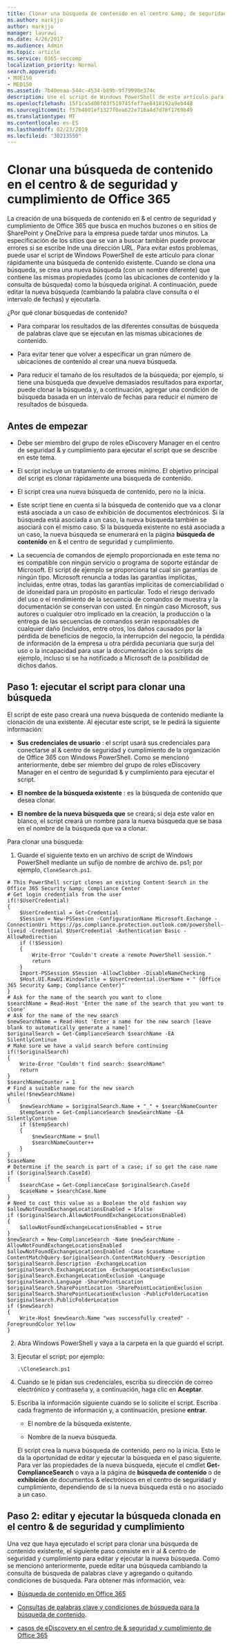 ```yaml
---
title: Clonar una búsqueda de contenido en el centro &amp; de seguridad y cumplimiento de Office 365
ms.author: markjjo
author: markjjo
manager: laurawi
ms.date: 4/26/2017
ms.audience: Admin
ms.topic: article
ms.service: O365-seccomp
localization_priority: Normal
search.appverid:
- MOE150
- MED150
ms.assetid: 7b40eeaa-544c-4534-b89b-9f79998e374c
description: Use el script de Windows PowerShell de este artículo para clonar rápidamente una búsqueda de contenido existente &amp; en la búsqueda de centro de seguridad Compliane. Cuando se clona una búsqueda, se crea una nueva búsqueda (con un nombre nuevo) que contiene las mismas propiedades que la búsqueda original. A continuación, puede editar la nueva búsqueda (cambiando la palabra clave consulta o el intervalo de fechas) y, a continuación, ejecutarla.
ms.openlocfilehash: 15f1ca5d00f03f510745fef7ae8418192a9eb448
ms.sourcegitcommit: f57b4001ef1327f0ea622e716a4d7d78f1769b49
ms.translationtype: MT
ms.contentlocale: es-ES
ms.lasthandoff: 02/23/2019
ms.locfileid: "30213550"
---
```

# <a name="clone-a-content-search-in-the-office-365-security-amp-compliance-center"></a>Clonar una búsqueda de contenido en el centro &amp; de seguridad y cumplimiento de Office 365

La creación de una búsqueda de contenido en &amp; el centro de seguridad y cumplimiento de Office 365 que busca en muchos buzones o en sitios de SharePoint y OneDrive para la empresa puede tardar unos minutos. La especificación de los sitios que se van a buscar también puede provocar errores si se escribe Inde una dirección URL. Para evitar estos problemas, puede usar el script de Windows PowerShell de este artículo para clonar rápidamente una búsqueda de contenido existente. Cuando se clona una búsqueda, se crea una nueva búsqueda (con un nombre diferente) que contiene las mismas propiedades (como las ubicaciones de contenido y la consulta de búsqueda) como la búsqueda original. A continuación, puede editar la nueva búsqueda (cambiando la palabra clave consulta o el intervalo de fechas) y ejecutarla.
  
¿Por qué clonar búsquedas de contenido?
  
- Para comparar los resultados de las diferentes consultas de búsqueda de palabras clave que se ejecutan en las mismas ubicaciones de contenido.
    
- Para evitar tener que volver a especificar un gran número de ubicaciones de contenido al crear una nueva búsqueda.
    
- Para reducir el tamaño de los resultados de la búsqueda; por ejemplo, si tiene una búsqueda que devuelve demasiados resultados para exportar, puede clonar la búsqueda y, a continuación, agregar una condición de búsqueda basada en un intervalo de fechas para reducir el número de resultados de búsqueda.
  
## <a name="before-you-begin"></a>Antes de empezar

- Debe ser miembro del grupo de roles eDiscovery Manager en el centro de seguridad &amp; y cumplimiento para ejecutar el script que se describe en este tema.
    
- El script incluye un tratamiento de errores mínimo. El objetivo principal del script es clonar rápidamente una búsqueda de contenido.
    
- El script crea una nueva búsqueda de contenido, pero no la inicia.
    
- Este script tiene en cuenta si la búsqueda de contenido que va a clonar está asociada a un caso de exhibición de documentos electrónicos. Si la búsqueda está asociada a un caso, la nueva búsqueda también se asociará con el mismo caso. Si la búsqueda existente no está asociada a un caso, la nueva búsqueda se enumerará en la página **búsqueda de contenido** en &amp; el centro de seguridad y cumplimiento. 
    
- La secuencia de comandos de ejemplo proporcionada en este tema no es compatible con ningún servicio o programa de soporte estándar de Microsoft. El script de ejemplo se proporciona tal cual sin garantías de ningún tipo. Microsoft renuncia a todas las garantías implícitas, incluidas, entre otras, todas las garantías implícitas de comerciabilidad o de idoneidad para un propósito en particular. Todo el riesgo derivado del uso o el rendimiento de la secuencia de comandos de muestra y la documentación se conservan con usted. En ningún caso Microsoft, sus autores o cualquier otro implicado en la creación, la producción o la entrega de las secuencias de comandos serán responsables de cualquier daño (incluidos, entre otros, los daños causados por la pérdida de beneficios de negocio, la interrupción del negocio, la pérdida de información de la empresa u otra pérdida pecuniaria que surja del uso o la incapacidad para usar la documentación o los scripts de ejemplo, incluso si se ha notificado a Microsoft de la posibilidad de dichos daños.
  
## <a name="step-1-run-the-script-to-clone-a-search"></a>Paso 1: ejecutar el script para clonar una búsqueda

El script de este paso creará una nueva búsqueda de contenido mediante la clonación de una existente. Al ejecutar este script, se le pedirá la siguiente información:
  
- **Sus credenciales de usuario** : el script usará sus credenciales para conectarse al &amp; centro de seguridad y cumplimiento de la organización de Office 365 con Windows PowerShell. Como se mencionó anteriormente, debe ser miembro del grupo de roles eDiscovery Manager en el centro de seguridad &amp; y cumplimiento para ejecutar el script. 
    
- **El nombre de la búsqueda existente** : es la búsqueda de contenido que desea clonar. 
    
- **El nombre de la nueva búsqueda que** se creará; si deja este valor en blanco, el script creará un nombre para la nueva búsqueda que se basa en el nombre de la búsqueda que va a clonar. 
    
Para clonar una búsqueda:
  
1. Guarde el siguiente texto en un archivo de script de Windows PowerShell mediante un sufijo de nombre de archivo de. ps1; por ejemplo, `CloneSearch.ps1`.
    
  ```
  # This PowerShell script clones an existing Content Search in the Office 365 Security &amp; Compliance Center
  # Get login credentials from the user
  if(!$UserCredential)
  {
      $UserCredential = Get-Credential
      $Session = New-PSSession -ConfigurationName Microsoft.Exchange -ConnectionUri https://ps.compliance.protection.outlook.com/powershell-liveid -Credential $UserCredential -Authentication Basic -AllowRedirection
      if (!$Session)
      {
          Write-Error "Couldn't create a remote PowerShell session."
          return
      }
      Import-PSSession $Session -AllowClobber -DisableNameChecking
      $Host.UI.RawUI.WindowTitle = $UserCredential.UserName + " (Office 365 Security &amp; Compliance Center)"
  }
  # Ask for the name of the search you want to clone
  $searchName = Read-Host 'Enter the name of the search that you want to clone'
  # Ask for the name of the new search
  $newSearchName = Read-Host 'Enter a name for the new search [leave blank to automatically generate a name]'
  $originalSearch = Get-ComplianceSearch $searchName -EA SilentlyContinue
  # Make sure we have a valid search before continuing
  if(!$originalSearch)
  {
      Write-Error "Couldn't find search: $searchName"
      return
  }
  $searchNameCounter = 1
  # Find a suitable name for the new search
  while(!$newSearchName)
  {
      $newSearchName = $originalSearch.Name + "_" + $searchNameCounter
      $tempSearch = Get-ComplianceSearch $newSearchName -EA SilentlyContinue
      if ($tempSearch)
      {
          $newSearchName = $null
          $searchNameCounter++
      }
  }
  $caseName
  # Determine if the search is part of a case; if so get the case name
  if ($originalSearch.CaseId)
  {
      $searchCase = Get-ComplianceCase $originalSearch.CaseId
      $caseName = $searchCase.Name
  }
  # Need to cast this value as a Boolean the old fashion way
  $allowNotFoundExchangeLocationsEnabled = $false
  if ($originalSearch.AllowNotFoundExchangeLocationsEnabled)
  {
      $allowNotFoundExchangeLocationsEnabled = $true
  }
  $newSearch = New-ComplianceSearch -Name $newSearchName -AllowNotFoundExchangeLocationsEnabled $allowNotFoundExchangeLocationsEnabled -Case $caseName -ContentMatchQuery $originalSearch.ContentMatchQuery -Description $originalSearch.Description -ExchangeLocation $originalSearch.ExchangeLocation -ExchangeLocationExclusion $originalSearch.ExchangeLocationExclusion -Language $originalSearch.Language -SharePointLocation $originalSearch.SharePointLocation -SharePointLocationExclusion $originalSearch.SharePointLocationExclusion -PublicFolderLocation $originalSearch.PublicFolderLocation
  if ($newSearch)
  {
      Write-Host $newSearch.Name "was successfully created" -ForegroundColor Yellow
  }
  ```

2. Abra Windows PowerShell y vaya a la carpeta en la que guardó el script.
    
3. Ejecutar el script; por ejemplo:
    
    ```
    .\CloneSearch.ps1
    ```

4. Cuando se le pidan sus credenciales, escriba su dirección de correo electrónico y contraseña y, a continuación, haga clic en **Aceptar**.
    
5. Escriba la información siguiente cuando se lo solicite el script. Escriba cada fragmento de información y, a continuación, presione **entrar**.
    
    - El nombre de la búsqueda existente.
    
    - Nombre de la nueva búsqueda.
    
    El script crea la nueva búsqueda de contenido, pero no la inicia. Esto le da la oportunidad de editar y ejecutar la búsqueda en el paso siguiente. Para ver las propiedades de la nueva búsqueda, ejecute el cmdlet **Get-ComplianceSearch** o vaya a la página de **búsqueda de contenido** o de **exhibición** de documentos &amp; electrónicos en el centro de seguridad y cumplimiento, dependiendo de si la nueva búsqueda está o no asociado a un caso. 
  
## <a name="step-2-edit-and-run-the-cloned-search-in-the-security-amp-compliance-center"></a>Paso 2: editar y ejecutar la búsqueda clonada en el centro &amp; de seguridad y cumplimiento

Una vez que haya ejecutado el script para clonar una búsqueda de contenido existente, el siguiente paso consiste en ir al &amp; centro de seguridad y cumplimiento para editar y ejecutar la nueva búsqueda. Como se mencionó anteriormente, puede editar una búsqueda cambiando la consulta de búsqueda de palabras clave y agregando o quitando condiciones de búsqueda. Para obtener más información, vea:
  
- [Búsqueda de contenido en Office 365](content-search.md)
    
- [Consultas de palabras clave y condiciones de búsqueda para la búsqueda de contenido](keyword-queries-and-search-conditions.md).
    
- [casos de eDiscovery en el centro de &amp; seguridad y cumplimiento de Office 365](ediscovery-cases.md)
